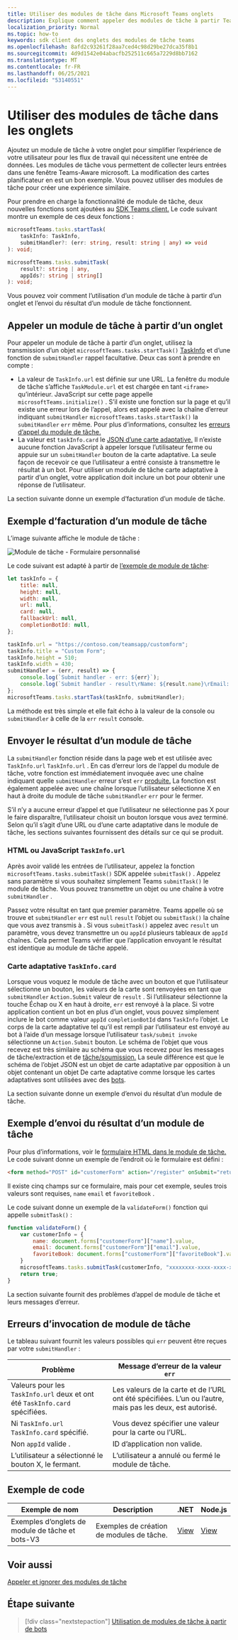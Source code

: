 ```yaml
---
title: Utiliser des modules de tâche dans Microsoft Teams onglets
description: Explique comment appeler des modules de tâche à partir Teams onglets à l’aide Microsoft Teams SDK client.
localization_priority: Normal
ms.topic: how-to
keywords: sdk client des onglets des modules de tâche teams
ms.openlocfilehash: 8afd2c93261f28aa7ced4c98d29be27dca35f8b1
ms.sourcegitcommit: 4d9d1542e04abacfb252511c665a7229d8bb7162
ms.translationtype: MT
ms.contentlocale: fr-FR
ms.lasthandoff: 06/25/2021
ms.locfileid: "53140551"
---
```

# <a name="use-task-modules-in-tabs"></a>Utiliser des modules de tâche dans les onglets

Ajoutez un module de tâche à votre onglet pour simplifier l’expérience de votre utilisateur pour les flux de travail qui nécessitent une entrée de données. Les modules de tâche vous permettent de collecter leurs entrées dans une fenêtre Teams-Aware microsoft. La modification des cartes planificateur en est un bon exemple. Vous pouvez utiliser des modules de tâche pour créer une expérience similaire.

Pour prendre en charge la fonctionnalité de module de tâche, deux nouvelles fonctions sont ajoutées au [SDK Teams client.](/javascript/api/overview/msteams-client) Le code suivant montre un exemple de ces deux fonctions :

```typescript
microsoftTeams.tasks.startTask(
    taskInfo: TaskInfo,
    submitHandler?: (err: string, result: string | any) => void
): void;

microsoftTeams.tasks.submitTask(
    result?: string | any,
    appIds?: string | string[]
): void;
```

Vous pouvez voir comment l’utilisation d’un module de tâche à partir d’un onglet et l’envoi du résultat d’un module de tâche fonctionnent.

## <a name="invoke-a-task-module-from-a-tab"></a>Appeler un module de tâche à partir d’un onglet

Pour appeler un module de tâche à partir d’un onglet, utilisez la transmission d’un objet `microsoftTeams.tasks.startTask()` [TaskInfo](~/task-modules-and-cards/task-modules/invoking-task-modules.md#the-taskinfo-object) et d’une fonction de `submitHandler` rappel facultative. Deux cas sont à prendre en compte :

* La valeur de `TaskInfo.url` est définie sur une URL. La fenêtre du module de tâche s’affiche `TaskModule.url` et est chargée en tant `<iframe>` qu’intérieur. JavaScript sur cette page appelle `microsoftTeams.initialize()` . S’il existe une fonction sur la page et qu’il existe une erreur lors de l’appel, alors est appelé avec la chaîne d’erreur indiquant `submitHandler` `microsoftTeams.tasks.startTask()` la `submitHandler` `err` même. Pour plus d’informations, consultez les [erreurs d’appel du module de tâche.](#task-module-invocation-errors)
* La valeur est `taskInfo.card` le [JSON d’une carte adaptative.](~/task-modules-and-cards/task-modules/invoking-task-modules.md#adaptive-card-or-adaptive-card-bot-card-attachment) Il n’existe aucune fonction JavaScript à appeler lorsque l’utilisateur ferme ou appuie sur un `submitHandler` bouton de la carte adaptative. La seule façon de recevoir ce que l’utilisateur a entré consiste à transmettre le résultat à un bot. Pour utiliser un module de tâche carte adaptative à partir d’un onglet, votre application doit inclure un bot pour obtenir une réponse de l’utilisateur.

La section suivante donne un exemple d’facturation d’un module de tâche.

## <a name="example-of-invoking-a-task-module"></a>Exemple d’facturation d’un module de tâche

L’image suivante affiche le module de tâche :

![Module de tâche - Formulaire personnalisé](~/assets/images/task-module/task-module-custom-form.png)

Le code suivant est adapté à partir de [l’exemple de module de tâche](~/task-modules-and-cards/task-modules/invoking-task-modules.md#code-sample):

```javascript
let taskInfo = {
    title: null,
    height: null,
    width: null,
    url: null,
    card: null,
    fallbackUrl: null,
    completionBotId: null,
};

taskInfo.url = "https://contoso.com/teamsapp/customform";
taskInfo.title = "Custom Form";
taskInfo.height = 510;
taskInfo.width = 430;
submitHandler = (err, result) => {
    console.log(`Submit handler - err: ${err}`);
    console.log(`Submit handler - result\rName: ${result.name}\rEmail: ${result.email}\rFavorite book: ${result.favoriteBook}`);
};
microsoftTeams.tasks.startTask(taskInfo, submitHandler);
```

La méthode est très simple et elle fait écho à la valeur de la console ou `submitHandler` à celle de la `err` `result` console.

## <a name="submit-the-result-of-a-task-module"></a>Envoyer le résultat d’un module de tâche

La `submitHandler` fonction réside dans la page web et est utilisée avec `TaskInfo.url` `TaskInfo.url` . En cas d’erreur lors de l’appel du module de tâche, votre fonction est immédiatement invoquée avec une chaîne indiquant quelle `submitHandler` erreur s’est `err` [produite.](#task-module-invocation-errors) La fonction est également appelée avec une chaîne lorsque l’utilisateur sélectionne X en haut à droite du module de tâche `submitHandler` `err` pour le fermer.

S’il n’y a aucune erreur d’appel et que l’utilisateur ne sélectionne pas X pour le faire disparaître, l’utilisateur choisit un bouton lorsque vous avez terminé. Selon qu’il s’agit d’une URL ou d’une carte adaptative dans le module de tâche, les sections suivantes fournissent des détails sur ce qui se produit.

### <a name="html-or-javascript-taskinfourl"></a>HTML ou JavaScript `TaskInfo.url`

Après avoir validé les entrées de l’utilisateur, appelez la fonction `microsoftTeams.tasks.submitTask()` SDK appelée `submitTask()` . Appelez sans paramètre si vous souhaitez simplement Teams `submitTask()` le module de tâche. Vous pouvez transmettre un objet ou une chaîne à votre `submitHandler` .

Passez votre résultat en tant que premier paramètre. Teams appelle où se trouve et `submitHandler` `err` est `null` `result` l’objet ou `submitTask()` la chaîne que vous avez transmis à . Si vous `submitTask()` appelez avec `result` un paramètre, vous devez transmettre un ou `appId` plusieurs tableaux de `appId` chaînes. Cela permet Teams vérifier que l’application envoyant le résultat est identique au module de tâche appelé.

### <a name="adaptive-card-taskinfocard"></a>Carte adaptative `TaskInfo.card`

Lorsque vous voquez le module de tâche avec un bouton et que l’utilisateur sélectionne un bouton, les valeurs de la carte sont renvoyées en tant que `submitHandler` `Action.Submit` valeur de `result` . Si l’utilisateur sélectionne la touche Échap ou X en haut à droite, `err` est renvoyé à la place. Si votre application contient un bot en plus d’un onglet, vous pouvez simplement inclure le bot comme valeur `appId` `completionBotId` dans `TaskInfo` l’objet. Le corps de la carte adaptative tel qu’il est rempli par l’utilisateur est envoyé au bot à l’aide d’un message lorsque l’utilisateur `task/submit invoke` sélectionne un `Action.Submit` bouton. Le schéma de l’objet que vous recevez est très similaire au schéma que vous recevez pour les messages de tâche/extraction et de [tâche/soumission.](~/task-modules-and-cards/task-modules/task-modules-bots.md#payload-of-taskfetch-and-tasksubmit-messages) La seule différence est que le schéma de l’objet JSON est un objet de carte adaptative par opposition à un objet contenant un objet De carte adaptative comme lorsque les cartes adaptatives sont utilisées avec des [bots](~/task-modules-and-cards/task-modules/task-modules-bots.md#payload-of-taskfetch-and-tasksubmit-messages).

La section suivante donne un exemple d’envoi du résultat d’un module de tâche.

## <a name="example-of-submitting-the-result-of-a-task-module"></a>Exemple d’envoi du résultat d’un module de tâche

Pour plus d’informations, voir le [formulaire HTML dans le module de tâche.](#example-of-invoking-a-task-module) Le code suivant donne un exemple de l’endroit où le formulaire est défini :

```html
<form method="POST" id="customerForm" action="/register" onSubmit="return validateForm()">
```

Il existe cinq champs sur ce formulaire, mais pour cet exemple, seules trois valeurs sont requises, `name` `email` et `favoriteBook` .

Le code suivant donne un exemple de la `validateForm()` fonction qui appelle `submitTask()` :

```javascript
function validateForm() {
    var customerInfo = {
        name: document.forms["customerForm"]["name"].value,
        email: document.forms["customerForm"]["email"].value,
        favoriteBook: document.forms["customerForm"]["favoriteBook"].value
    }
    microsoftTeams.tasks.submitTask(customerInfo, "xxxxxxxx-xxxx-xxxx-xxxx-xxxxxxxxxxxx");
    return true;
}
```

La section suivante fournit des problèmes d’appel de module de tâche et leurs messages d’erreur.

## <a name="task-module-invocation-errors"></a>Erreurs d’invocation de module de tâche

Le tableau suivant fournit les valeurs possibles qui `err` peuvent être reçues par votre `submitHandler` :

| Problème | Message d’erreur de la valeur `err` |
| ------- | ------------------------------ |
| Valeurs pour les `TaskInfo.url` deux et ont été `TaskInfo.card` spécifiées. | Les valeurs de la carte et de l’URL ont été spécifiées. L’un ou l’autre, mais pas les deux, est autorisé. |
| Ni `TaskInfo.url` `TaskInfo.card` spécifié. | Vous devez spécifier une valeur pour la carte ou l’URL. |
| Non `appId` valide . | ID d’application non valide. |
| L’utilisateur a sélectionné le bouton X, le fermant. | L’utilisateur a annulé ou fermé le module de tâche. |

## <a name="code-sample"></a>Exemple de code

|Exemple de nom | Description | .NET | Node.js|
|----------------|-----------------|--------------|----------------|
|Exemples d’onglets de module de tâche et bots-V3 | Exemples de création de modules de tâche. |[View](https://github.com/OfficeDev/Microsoft-Teams-Samples/tree/main/samples/app-task-module/csharp)|[View](https://github.com/OfficeDev/Microsoft-Teams-Samples/tree/main/samples/app-task-module/nodejs)| 

## <a name="see-also"></a>Voir aussi

[Appeler et ignorer des modules de tâche](~/task-modules-and-cards/task-modules/invoking-task-modules.md)

## <a name="next-step"></a>Étape suivante

> [!div class="nextstepaction"]
> [Utilisation de modules de tâche à partir de bots](~/task-modules-and-cards/task-modules/task-modules-bots.md)
